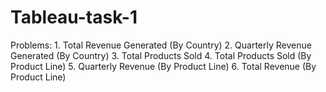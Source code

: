 # Tableau-task-1
Problems:    1. Total Revenue Generated (By Country)    2. Quarterly Revenue Generated (By Country)    3. Total Products Sold    4. Total Products Sold (By Product Line)    5. Quarterly Revenue (By Product Line)    6. Total Revenue (By Product Line)
